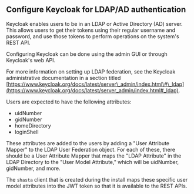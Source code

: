 ## Configure Keycloak for LDAP/AD authentication

Keycloak enables users to be in an LDAP or Active Directory \(AD\) server. This allows users to get their tokens using their regular username and password, and use those tokens to perform operations on the system's REST API.

Configuring Keycloak can be done using the admin GUI or through Keycloak's web API.

For more information on setting up LDAP federation, see the Keycloak administrative documentation in a section titled [https://www.keycloak.org/docs/latest/server\_admin/index.html\#\_ldap](https://www.keycloak.org/docs/latest/server_admin/index.html#_ldap).

Users are expected to have the following attributes:

- uidNumber
- gidNumber
- homeDirectory
- loginShell

These attributes are added to the users by adding a "User Attribute Mapper" to the LDAP User Federation object. For each of these, there should be a User Attribute Mapper that maps the "LDAP Attribute" in the LDAP Directory to the "User Model Attribute," which will be uidNumber, gidNumber, and more.

The `shasta` client that is created during the install maps these specific user model attributes into the JWT token so that it is available to the REST APIs.



